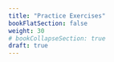 ```yaml
---
title: "Practice Exercises" 
bookFlatSection: false
weight: 30
# bookCollapseSection: true
draft: true
---
```


